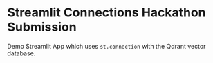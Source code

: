 # Streamlit Connections Hackathon Submission

Demo Streamlit App which uses `st.connection` with the Qdrant vector database.
